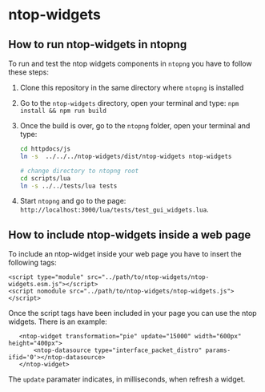 # ntop-widgets

## How to run ntop-widgets in ntopng

To run and test the ntop widgets components in `ntopng` you have to follow these steps:

1. Clone this repository in the same directory where `ntopng` is installed
2. Go to the `ntop-widgets` directory, open your terminal and type: `npm install && npm run build`
3. Once the build is over, go to the `ntopng` folder, open your terminal and type:

    ```bash
    cd httpdocs/js
    ln -s  ../../../ntop-widgets/dist/ntop-widgets ntop-widgets

    # change directory to ntopng root
    cd scripts/lua
    ln -s ../../tests/lua tests
    ```

4. Start `ntopng` and go to the page: `http://localhost:3000/lua/tests/test_gui_widgets.lua`.

## How to include ntop-widgets inside a web page

To include an ntop-widget inside your web page you have to insert the following tags:

```html5
<script type="module" src="../path/to/ntop-widgets/ntop-widgets.esm.js"></script>
<script nomodule src="../path/to/ntop-widgets/ntop-widgets.js"></script>
```

Once the script tags have been included in your page you can use the ntop widgets. There is an example:

```html5
   <ntop-widget transformation="pie" update="15000" width="600px" height="400px">
       <ntop-datasource type="interface_packet_distro" params-ifid='0'></ntop-datasource>
   </ntop-widget>
```

The `update` paramater indicates, in milliseconds, when refresh a widget.
